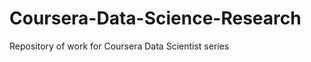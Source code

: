 Coursera-Data-Science-Research
==============================

Repository of work for Coursera Data Scientist series
